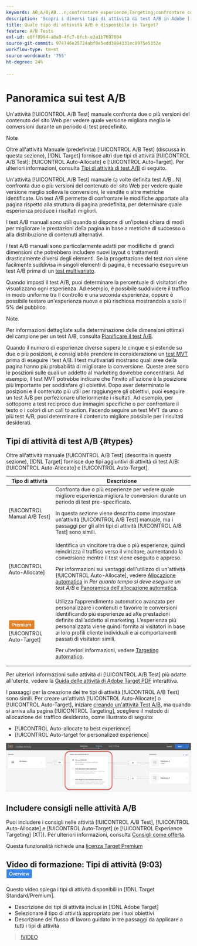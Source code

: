 ```yaml
---
keywords: AB;A/B;AB...n;confrontare esperienze;Targeting;confrontare contenuto;targeting automatico;allocazione automatica
description: 'Scopri i diversi tipi di attività di test A/B in Adobe [!DNL Target] : manuale, allocazione automatica e targeting automatico. Scegli quello che fa per te.'
title: Quale tipo di attività A/B è disponibile in Target?
feature: A/B Tests
exl-id: e8ff8994-a0a9-4fc7-8fcb-e3a1b7697604
source-git-commit: 974746e25724abf0e5edd3884331ec0975e5352e
workflow-type: tm+mt
source-wordcount: '755'
ht-degree: 24%

---
```


# Panoramica sui test A/B

Un&#39;attività [!UICONTROL A/B Test] manuale confronta due o più versioni del contenuto del sito Web per vedere quale versione migliora meglio le conversioni durante un periodo di test predefinito.

>[!NOTE]
>
>Oltre all&#39;attività Manuale (predefinita) [!UICONTROL A/B Test] (discussa in questa sezione), [!DNL Target] fornisce altri due tipi di attività [!UICONTROL A/B Test]: [!UICONTROL Auto-Allocate] e [!UICONTROL Auto-Target]. Per ulteriori informazioni, consulta [Tipi di attività di test A/B](#types) di seguito.

Un&#39;attività [!UICONTROL A/B Test] manuale (a volte definita test A/B...N) confronta due o più versioni del contenuto del sito Web per vedere quale versione meglio solleva le conversioni, le vendite o altre metriche identificate. Un test A/B permette di confrontare le modifiche apportate alla pagina rispetto alla struttura di pagina predefinita, per determinare quale esperienza produce i risultati migliori.

I test A/B manuali sono utili quando si dispone di un’ipotesi chiara di modi per migliorare le prestazioni della pagina in base a metriche di successo o alla distribuzione di contenuti alternativi.

I test A/B manuali sono particolarmente adatti per modifiche di grandi dimensioni che potrebbero includere nuovi layout o trattamenti drasticamente diversi degli elementi. Se la progettazione del test non viene facilmente suddivisa in singoli elementi di pagina, è necessario eseguire un test A/B prima di un [test multivariato](/help/main/c-activities/c-multivariate-testing/multivariate-testing.md).

Quando imposti il test A/B, puoi determinare la percentuale di visitatori che visualizzano ogni esperienza. Ad esempio, è possibile suddividere il traffico in modo uniforme tra il controllo e una seconda esperienza, oppure è possibile testare un&#39;esperienza nuova e più rischiosa mostrandola a solo il 5% del pubblico.

>[!NOTE]
>
>Per informazioni dettagliate sulla determinazione delle dimensioni ottimali del campione per un test A/B, consulta [Pianificare il test A/B](/help/main/c-activities/t-test-ab/sample-size-determination.md).

Quando il numero di esperienze diverse supera le cinque e si estende su due o più posizioni, è consigliabile prendere in considerazione un [test MVT](/help/main/c-activities/c-multivariate-testing/multivariate-testing.md) prima di eseguire i test A/B. I test multivariati mostrano quali aree della pagina hanno più probabilità di migliorare la conversione. Queste aree sono le posizioni sulle quali un addetto al marketing dovrebbe concentrarsi. Ad esempio, il test MVT potrebbe indicare che l&#39;invito all&#39;azione è la posizione più importante per soddisfare gli obiettivi. Dopo aver determinato le posizioni e il contenuto più utili per raggiungere gli obiettivi, puoi eseguire un test A/B per perfezionare ulteriormente i risultati. Ad esempio, per sottoporre a test reciproco due immagini specifiche o per confrontare il testo o i colori di un call to action. Facendo seguire un test MVT da uno o più test A/B, puoi determinare il contenuto migliore possibile per i risultati desiderati.

## Tipi di attività di test A/B {#types}

Oltre all&#39;attività manuale [!UICONTROL A/B Test] (descritta in questa sezione), [!DNL Target] fornisce due tipi aggiuntivi di attività di test A/B: [!UICONTROL Auto-Allocate] e [!UICONTROL Auto-Target].

| Tipo di attività | Descrizione |
| --- | --- |
| [!UICONTROL Manual A/B Test] | Confronta due o più esperienze per vedere quale migliore esperienza migliora le conversioni durante un periodo di test pre-specificato.<P>In questa sezione viene descritto come impostare un&#39;attività [!UICONTROL A/B Test] manuale, ma i passaggi per gli altri tipi di attività [!UICONTROL A/B Test] sono simili. |
| [!UICONTROL Auto-Allocate] | Identifica un vincitore tra due o più esperienze, quindi reindirizza il traffico verso il vincitore, aumentando la conversione mentre il test viene eseguito e appreso.<P>Per informazioni sui vantaggi dell&#39;utilizzo di un&#39;attività [!UICONTROL Auto-Allocate], vedere [Allocazione automatica](/help/main/c-activities/t-test-ab/sample-size-determination.md#auto-allocate) in *Per quanto tempo si deve eseguire un test A/B* e [Panoramica dell&#39;allocazione automatica](/help/main/c-activities/automated-traffic-allocation/automated-traffic-allocation.md). |
| ![Badge Premium](/help/main/assets/premium.png) [!UICONTROL Auto-Target] | Utilizza l’apprendimento automatico avanzato per personalizzare i contenuti e favorire le conversioni identificando più esperienze ad alte prestazioni definite dall’addetto al marketing. L’esperienza più personalizzata viene quindi fornita ai visitatori in base ai loro profili cliente individuali e ai comportamenti passati di visitatori simili.<P>Per ulteriori informazioni, vedere [Targeting automatico](/help/main/c-activities/auto-target/auto-target-to-optimize.md). |

Per ulteriori informazioni sulle attività di [!UICONTROL A/B Test] più adatte all&#39;utente, vedere la [Guida delle attività di Adobe Target PDF](/help/main/c-activities/target-activities-guide.md) interattiva.

I passaggi per la creazione dei tre tipi di attività [!UICONTROL A/B Test] sono simili. Per creare un&#39;attività [!UICONTROL Auto-Allocate] o [!UICONTROL Auto-Target], iniziare [creando un&#39;attività Test A/B](/help/main/c-activities/t-test-ab/t-test-create-ab/test-create-ab.md), ma quando si arriva alla pagina [!UICONTROL Targeting], scegliere il metodo di allocazione del traffico desiderato, come illustrato di seguito:

* [!UICONTROL Auto-allocate to best experience]
* [!UICONTROL Auto-target for personalized experience]

![Impostazioni del metodo di allocazione traffico](/help/main/c-activities/t-test-ab/t-test-create-ab/assets/traffic-allocation-method.png)

## Includere consigli nelle attività A/B

Puoi includere i consigli nelle attività [!UICONTROL A/B Test], [!UICONTROL Auto-Allocate] e [!UICONTROL Auto-Target] (e [!UICONTROL Experience Targeting] (XT)). Per ulteriori informazioni, consulta [Consigli come offerta](/help/main/c-recommendations/recommendations-as-an-offer.md).

Questa funzionalità richiede una [licenza Target Premium](/help/main/c-intro/intro.md#premium)

## Video di formazione: Tipi di attività (9:03) ![Icona panoramica](/help/main/assets/overview.png)

Questo video spiega i tipi di attività disponibili in [!DNL Target Standard/Premium].

* Descrizione dei tipi di attività inclusi in [!DNL Adobe Target]
* Selezionare il tipo di attività appropriato per i tuoi obiettivi
* Descrizione del flusso di lavoro guidato in tre passaggi da applicare a tutti i tipi di attività

>[!VIDEO](https://video.tv.adobe.com/v/36365?captions=ita)
